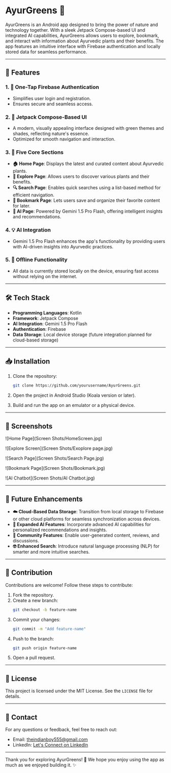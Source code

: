 # AyurGreens 🍃

AyurGreens is an Android app designed to bring the power of nature and technology together. With a sleek Jetpack Compose-based UI and integrated AI capabilities, AyurGreens allows users to explore, bookmark, and interact with information about Ayurvedic plants and their benefits. The app features an intuitive interface with Firebase authentication and locally stored data for seamless performance.

---

## 🌟 Features

### 1. **🔐 One-Tap Firebase Authentication**
- Simplifies user login and registration.
- Ensures secure and seamless access.

### 2. **🎨 Jetpack Compose-Based UI**
- A modern, visually appealing interface designed with green themes and shades, reflecting nature's essence.
- Optimized for smooth navigation and interaction.

### 3. **📂 Five Core Sections**
- **🏠 Home Page**: Displays the latest and curated content about Ayurvedic plants.
- **🌿 Explore Page**: Allows users to discover various plants and their benefits.
- **🔍 Search Page**: Enables quick searches using a list-based method for efficient navigation.
- **📌 Bookmark Page**: Lets users save and organize their favorite content for later.
- **🤖 AI Page**: Powered by Gemini 1.5 Pro Flash, offering intelligent insights and recommendations.

### 4. **💡 AI Integration**
- Gemini 1.5 Pro Flash enhances the app's functionality by providing users with AI-driven insights into Ayurvedic practices.

### 5. **📴 Offline Functionality**
- All data is currently stored locally on the device, ensuring fast access without relying on the internet.

---

## 🛠️ Tech Stack

- **Programming Languages**: Kotlin
- **Framework**: Jetpack Compose
- **AI Integration**: Gemini 1.5 Pro Flash
- **Authentication**: Firebase
- **Data Storage**: Local device storage (future integration planned for cloud-based storage)

---

## 📥 Installation

1. Clone the repository:
   ```bash
   git clone https://github.com/yourusername/AyurGreens.git
   ```

2. Open the project in Android Studio (Koala version or later).

3. Build and run the app on an emulator or a physical device.

---

## 📱 Screenshots

![Home Page](Screen Shots/HomeScreen.jpg)

![Explore Screen](Screen Shots/Exoplore page.jpg)

![Search Page](Screen Shots/Search Page.jpg)

![Bookmark Page](Screen Shots/Bookmark.jpg)

![AI Chatbot](Screen Shots/AI Chatbot.jpg)

---

## 🚀 Future Enhancements

- **☁️ Cloud-Based Data Storage**: Transition from local storage to Firebase or other cloud platforms for seamless synchronization across devices.
- **🧠 Expanded AI Features**: Incorporate advanced AI capabilities for personalized recommendations and insights.
- **👥 Community Features**: Enable user-generated content, reviews, and discussions.
- **🤓 Enhanced Search**: Introduce natural language processing (NLP) for smarter and more intuitive searches.

---

## 🤝 Contribution

Contributions are welcome! Follow these steps to contribute:

1. Fork the repository.
2. Create a new branch:
   ```bash
   git checkout -b feature-name
   ```
3. Commit your changes:
   ```bash
   git commit -m "Add feature-name"
   ```
4. Push to the branch:
   ```bash
   git push origin feature-name
   ```
5. Open a pull request.

---

## 📜 License

This project is licensed under the MIT License. See the `LICENSE` file for details.

---

## 📧 Contact

For any questions or feedback, feel free to reach out:
- Email: theindianboy555@gmail.com
- LinkedIn: [Let's Connect on LinkedIn](https://linkedin.com/in/Satyam--Singh--)

---

Thank you for exploring AyurGreens! 🌱 We hope you enjoy using the app as much as we enjoyed building it. ✨
